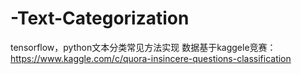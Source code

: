 # -Text-Categorization
tensorflow，python文本分类常见方法实现
数据基于kaggele竞赛：https://www.kaggle.com/c/quora-insincere-questions-classification
